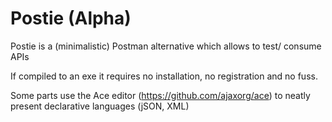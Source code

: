 # Postie (Alpha)

Postie is a (minimalistic) Postman alternative which allows to test/ consume APIs

If compiled to an exe it requires no installation, no registration and no fuss.

Some parts use the Ace editor (https://github.com/ajaxorg/ace) to neatly present declarative languages (jSON, XML)
